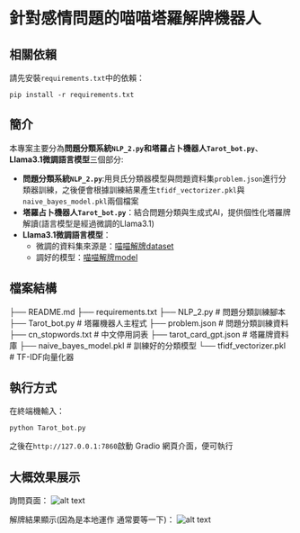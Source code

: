 # 針對感情問題的喵喵塔羅解牌機器人

## 相關依賴
請先安裝`requirements.txt`中的依賴：
```
pip install -r requirements.txt
```

## 簡介
本專案主要分為**問題分類系統`NLP_2.py`**和**塔羅占卜機器人`Tarot_bot.py`**、**Llama3.1微調語言模型**三個部分:
- **問題分類系統`NLP_2.py`**:用貝氏分類器模型與問題資料集`problem.json`進行分類器訓練，之後便會根據訓練結果產生`tfidf_vectorizer.pkl`與`naive_bayes_model.pkl`兩個檔案
- **塔羅占卜機器人`Tarot_bot.py`**：結合問題分類與生成式AI，提供個性化塔羅牌解讀(語言模型是經過微調的Llama3.1)
- **Llama3.1微調語言模型**：
    - 微調的資料集來源是：[喵喵解牌dataset](https://huggingface.co/datasets/xcr1005/tarot_reading)
    - 調好的模型：[喵喵解牌model](https://huggingface.co/xcr1005/tarot_try)

## 檔案結構
├── README.md
├── requirements.txt
├── NLP_2.py                # 問題分類訓練腳本
├── Tarot_bot.py            # 塔羅機器人主程式
├── problem.json            # 問題分類訓練資料
├── cn_stopwords.txt        # 中文停用詞表
├── tarot_card_gpt.json     # 塔羅牌資料庫
├── naive_bayes_model.pkl   # 訓練好的分類模型
└── tfidf_vectorizer.pkl    # TF-IDF向量化器

## 執行方式
在終端機輸入：
```
python Tarot_bot.py
```
之後在`http://127.0.0.1:7860`啟動 Gradio 網頁介面，便可執行

## 大概效果展示
詢問頁面：
![alt text](image.png)

解牌結果顯示(因為是本地運作 通常要等一下)：
![alt text](image-1.png)